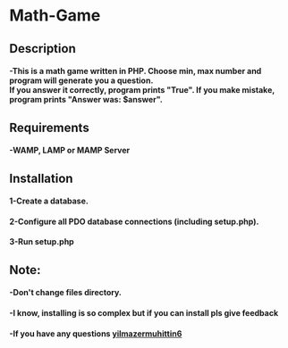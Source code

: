 # Math-Game
<h2>Description</h2>
<h4>-This is a math game written in PHP. Choose min, max number and program will generate you a question.<br> 
  If you answer it correctly, program prints "True". If you make mistake, program prints "Answer was: $answer".
</h4>
<h2>Requirements</h2>
<h4>-WAMP, LAMP or MAMP Server</h4>
<h2>Installation</h2>
<h4>1-Create a database.</h4>
<h4>2-Configure all PDO database connections (including setup.php).</h4>
<h4>3-Run setup.php</h4>

<h2>Note:</h2>
<h4>-Don't change files directory.</h4>
<h4>-I know, installing is so complex but if you can install pls give feedback</h4>
<h4>-If you have any questions <a href="https://www.instagram.com/yilmazermuhittin6/">yilmazermuhittin6</a></h4>

